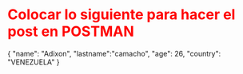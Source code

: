 
<h1 style="color:red">Colocar lo siguiente para hacer el post en POSTMAN</h1>

{
    "name": "Adixon",
    "lastname":"camacho",
    "age": 26,
    "country": "VENEZUELA"
}